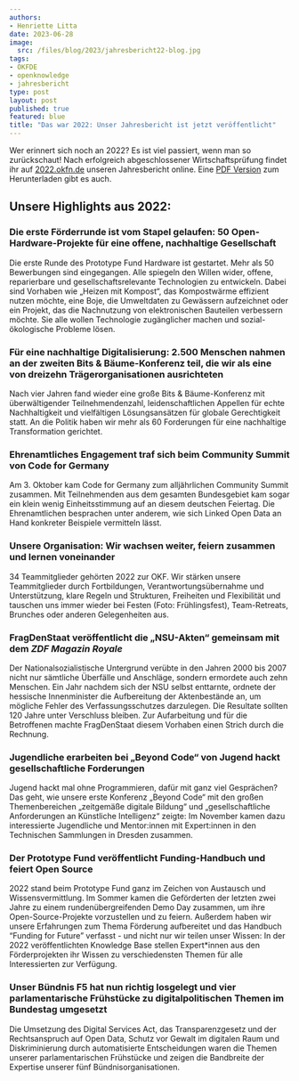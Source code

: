 ```yaml
---
authors:
- Henriette Litta
date: 2023-06-28
image: 
  src: /files/blog/2023/jahresbericht22-blog.jpg
tags:
- OKFDE
- openknowledge
- jahresbericht
type: post
layout: post
published: true
featured: blue
title: "Das war 2022: Unser Jahresbericht ist jetzt veröffentlicht"
---
```



Wer erinnert sich noch an 2022? Es ist viel passiert, wenn man so zurückschaut! 
Nach erfolgreich abgeschlossener Wirtschaftsprüfung findet ihr auf [2022.okfn.de](https://2022.okfn.de/) unseren Jahresbericht online. 
Eine [PDF Version](https://2022.okfn.de/assets/documents/OKF_Jahresbericht_2022.pdf) zum Herunterladen gibt es auch.

## Unsere Highlights aus 2022:

### Die erste Förderrunde ist vom Stapel gelaufen: 50 Open-Hardware-Projekte für eine offene, nachhaltige Gesellschaft
Die erste Runde des Prototype Fund Hardware ist gestartet. Mehr als 50 Bewerbungen sind eingegangen. Alle spiegeln den Willen wider, offene, reparierbare und gesellschaftsrelevante Technologien zu entwickeln. Dabei sind Vorhaben wie „Heizen mit Kompost“, das Kompostwärme effizient nutzen möchte, eine Boje, die Umweltdaten zu Gewässern aufzeichnet oder ein Projekt, das die Nachnutzung von elektronischen Bauteilen verbessern möchte. Sie alle wollen Technologie zugänglicher machen und sozial-ökologische Probleme lösen.

### Für eine nachhaltige Digitalisierung: 2.500 Menschen nahmen an der zweiten Bits & Bäume-Konferenz teil, die wir als eine von dreizehn Trägerorganisationen ausrichteten 
Nach vier Jahren fand wieder eine große Bits & Bäume-Konferenz mit überwältigender Teilnehmendenzahl, leidenschaftlichen Appellen für echte Nachhaltigkeit und vielfältigen Lösungsansätzen für globale Gerechtigkeit statt. An die Politik haben wir mehr als 60 Forderungen für eine nachhaltige Transformation gerichtet.

### Ehrenamtliches Engagement traf sich beim Community Summit von Code for Germany
Am 3. Oktober kam Code for Germany zum alljährlichen Community Summit zusammen. Mit Teilnehmenden aus dem gesamten Bundesgebiet kam sogar ein klein wenig Einheitsstimmung auf an diesem deutschen Feiertag. Die Ehrenamtlichen besprachen unter anderem, wie sich Linked Open Data an Hand konkreter Beispiele vermitteln lässt.

### Unsere Organisation: Wir wachsen weiter, feiern zusammen und lernen voneinander
34 Teammitglieder gehörten 2022 zur OKF. Wir stärken unsere Teammitglieder durch Fortbildungen, Verantwortungsübernahme und Unterstützung, klare Regeln und Strukturen, Freiheiten und Flexibilität und tauschen uns immer wieder bei Festen (Foto: Frühlingsfest), Team-Retreats, Brunches oder anderen Gelegenheiten aus.

### FragDenStaat veröffentlicht die „NSU-Akten“ gemeinsam mit dem *ZDF Magazin Royale*
Der Nationalsozialistische Untergrund verübte in den Jahren 2000 bis 2007 nicht nur sämtliche Überfälle und Anschläge, sondern ermordete auch zehn Menschen. Ein Jahr nachdem sich der NSU selbst enttarnte, ordnete der hessische Innenminister die Aufbereitung der Aktenbestände an, um mögliche Fehler des Verfassungsschutzes darzulegen. Die Resultate sollten 120 Jahre unter Verschluss bleiben. Zur Aufarbeitung und für die Betroffenen machte FragDenStaat diesem Vorhaben einen Strich durch die Rechnung.

### Jugendliche erarbeiten bei „Beyond Code“ von Jugend hackt gesellschaftliche Forderungen 
Jugend hackt mal ohne Programmieren, dafür mit ganz viel Gesprächen? Das geht, wie unsere erste Konferenz „Beyond Code“ mit den großen Themenbereichen „zeitgemäße digitale Bildung“ und „gesellschaftliche Anforderungen an Künstliche Intelligenz“ zeigte: Im November kamen dazu interessierte Jugendliche und Mentor:innen mit Expert:innen in den Technischen Sammlungen in Dresden zusammen.

### Der Prototype Fund veröffentlicht Funding-Handbuch und feiert Open Source
2022 stand beim Prototype Fund ganz im Zeichen von Austausch und Wissensvermittlung. Im Sommer kamen die Geförderten der letzten zwei Jahre zu einem rundenübergreifenden Demo Day zusammen, um ihre Open-Source-Projekte vorzustellen und zu feiern. Außerdem haben wir unsere Erfahrungen zum Thema Förderung aufbereitet und das Handbuch “Funding for Future” verfasst - und nicht nur wir teilen unser Wissen: In der 2022 veröffentlichten Knowledge Base stellen Expert*innen aus den Förderprojekten ihr Wissen zu verschiedensten Themen für alle Interessierten zur Verfügung.

### Unser Bündnis F5 hat nun richtig losgelegt und vier parlamentarische Frühstücke zu digitalpolitischen Themen im Bundestag umgesetzt
Die Umsetzung des Digital Services Act, das Transparenzgesetz und der Rechtsanspruch auf Open Data, Schutz vor Gewalt im digitalen Raum und Diskriminierung durch automatisierte Entscheidungen waren die Themen unserer parlamentarischen Frühstücke und zeigen die Bandbreite der Expertise unserer fünf Bündnisorganisationen.
